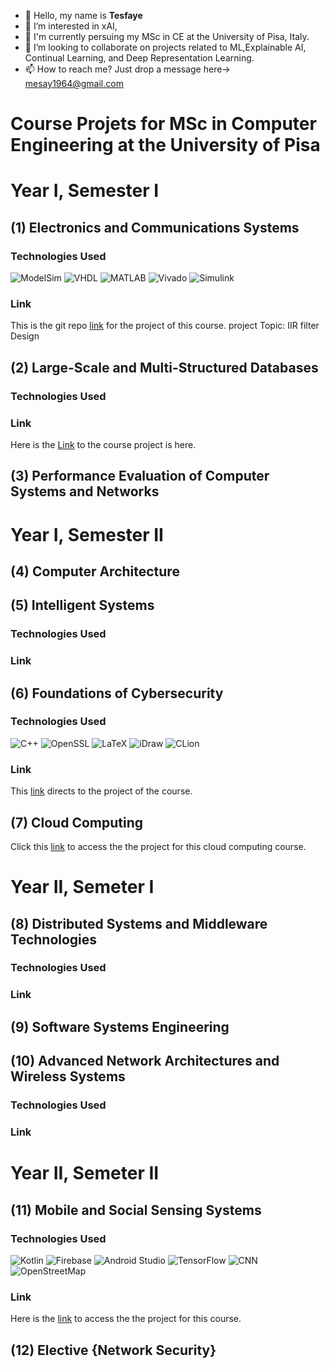 - 👋 Hello, my name is **Tesfaye**
- 👀 I’m interested in xAI,
- 🌱 I'm currently persuing my MSc in CE at the University of Pisa, Italy.
- 💞️ I’m looking to collaborate on projects related to ML,Explainable AI, Continual Learning, and Deep Representation Learning.
- 📫 How to reach me? Just drop a message here-> mesay1964@gmail.com

<!---
LijTesfaye/LijTesfaye is a ✨ special ✨ repository because its `README.md` (this file) appears on your GitHub profile.
You can click the Preview link to take a look at your changes.
--->
# Course Projets for MSc in Computer Engineering at the University of Pisa
# Year I, Semester I
## (1) Electronics and Communications Systems
### Technologies Used
![ModelSim](https://img.shields.io/badge/ModelSim-007ACC.svg?logoColor=white)
![VHDL](https://img.shields.io/badge/VHDL-000080.svg?logoColor=white)
![MATLAB](https://img.shields.io/badge/MATLAB-0076A8.svg?logoColor=white)
![Vivado](https://img.shields.io/badge/Vivado-F68B1F.svg?logoColor=white)
![Simulink](https://img.shields.io/badge/Simulink-0076A8.svg?logoColor=white)

### Link 
This is the git repo [link](https://github.com/LijTesfaye/IIR-Filter-in-VHDL) for the project of this course.
project Topic: IIR filter Design

## (2) Large-Scale and Multi-Structured Databases
### Technologies Used

### Link 
Here is the [Link]() to the course project is here.

## (3) Performance Evaluation of Computer Systems and Networks	

# Year I, Semester II
## (4) Computer Architecture
## (5) Intelligent Systems	
### Technologies Used

### Link 
## (6) Foundations of Cybersecurity
### Technologies Used
![C++](https://img.shields.io/badge/C++-00599C.svg?logo=c%2B%2B&logoColor=white)
![OpenSSL](https://img.shields.io/badge/OpenSSL-721412.svg?logo=openssl&logoColor=white)
![LaTeX](https://img.shields.io/badge/LaTeX-008080.svg?logo=latex&logoColor=white)
![iDraw](https://img.shields.io/badge/iDraw-FF4500.svg?logoColor=white)
![CLion](https://img.shields.io/badge/CLion-000000.svg?logo=clion&logoColor=white)

### Link 
This [link](https://github.com/LijTesfaye/FoC_BBS_2024_Aquila_Group) directs to the project of the course.
## (7) Cloud Computing	
Click this [link](https://github.com/LijTesfaye/kmeans_clustering_toretto_group) to access the  the project for this cloud computing course.
# Year II, Semeter I
## (8) Distributed Systems and Middleware Technologies	
### Technologies Used

### Link 

## (9) Software Systems Engineering	
## (10) Advanced Network Architectures and Wireless Systems	 
### Technologies Used

### Link 

# Year II, Semeter II
## (11) Mobile and Social Sensing Systems	
### Technologies Used
![Kotlin](https://img.shields.io/badge/Kotlin-%230095D5.svg?logo=kotlin&logoColor=white)
![Firebase](https://img.shields.io/badge/Firebase-%23039BE5.svg?logo=firebase)
![Android Studio](https://img.shields.io/badge/Android%20Studio-3DDC84.svg?logo=android-studio&logoColor=white)
![TensorFlow](https://img.shields.io/badge/TensorFlow-FF6F00.svg?logo=tensorflow&logoColor=white)
![CNN](https://img.shields.io/badge/CNN-2C2C2C.svg?logo=neural-network&logoColor=white)
![OpenStreetMap](https://img.shields.io/badge/OpenStreetMap-7EBC6F.svg?logo=openstreetmap&logoColor=white)
### Link 
Here is the [link](https://github.com/LijTesfaye/Emotion-Tracker) to access the  the project for this course.

## (12) Elective {Network Security}


